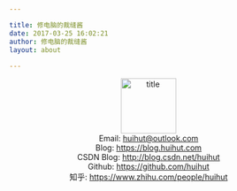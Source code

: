 ```yaml
---

title: 修电脑的裁缝酱
date: 2017-03-25 16:02:21
author: 修电脑的裁缝酱
layout: about
	
---
```


<div align="center">    
<img src="http://ojlsgreog.bkt.clouddn.com/H.png" width = "100" height = "100" alt="title" align=center />
</div>

<div align="center">   
Email: <a href="mailto:huihut@outlook.com">huihut@outlook.com</a>
</div>

<div align="center">   
Blog: <a href="https://blog.huihut.com">https://blog.huihut.com</a>
</div>

<div align="center">   
CSDN Blog: <a href="http://blog.csdn.net/huihut">http://blog.csdn.net/huihut</a>
</div>

<div align="center">   
Github: <a href="https://github.com/huihut">https://github.com/huihut</a>
</div>

<div align="center">   
知乎: <a href="https://www.zhihu.com/people/huihut">https://www.zhihu.com/people/huihut</a>
</div>
